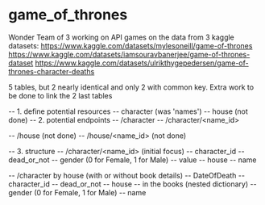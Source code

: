 # game_of_thrones

Wonder Team of 3 working on API games on the data from 3 kaggle datasets:
https://www.kaggle.com/datasets/mylesoneill/game-of-thrones
https://www.kaggle.com/datasets/iamsouravbanerjee/game-of-thrones-dataset
https://www.kaggle.com/datasets/ulrikthygepedersen/game-of-thrones-character-deaths

5 tables, but 2 nearly identical and only 2 with common key. Extra work to be done to link the 2 last tables

-- 1. define potential resources -- character (was 'names') -- house (not done) -- 2. potential endpoints -- /character -- /character/<name_id>

-- /house (not done) -- /house/<name_id> (not done)

-- 3. structure -- /character/<name_id> (initial focus) -- character_id -- dead_or_not -- gender (0 for Female, 1 for Male) -- value -- house -- name

-- /character by house (with or without book details) -- DateOfDeath -- character_id -- dead_or_not -- house -- in the books (nested dictionary) -- gender (0 for Female, 1 for Male) -- name

